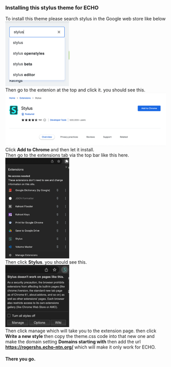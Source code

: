 ### Installing this stylus theme for <b> ECHO </b>
To install this theme please search stylus in the Google web store like below <br>
<img src="/images/search.png" width="200vh">
<br>
Then go to the extenion at the top and click it. you should see this.
<img src="/images/page.png">
<br> 
Click <b> Add to Chrome </b> and then let it install.
<br> 
Then go to the extensions tab via the top bar like this here. <br>
<img src="/images/bar.png" width="200vh">
<br>
Then click <b>Stylus</b>. you should see this. <br>
<img src="/images/manage.png" width="200vh">
<br>
Then click manage which will take you to the extension page. then click <b> Write a new style </b> then copy the theme.css code into that new one and make the domain setting <b>Domains starting with</b> then add the url <b>https://rogershs.echo-ntn.org/</b> which will make it only work for ECHO.
<br>
#### There you go.
